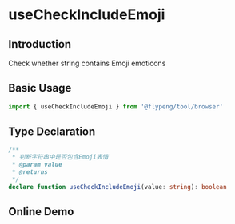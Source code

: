 # useCheckIncludeEmoji

## Introduction

Check whether string contains Emoji emoticons

## Basic Usage

```ts
import { useCheckIncludeEmoji } from '@flypeng/tool/browser'
```

## Type Declaration

```ts
/**
 * 判断字符串中是否包含Emoji表情
 * @param value
 * @returns
 */
declare function useCheckIncludeEmoji(value: string): boolean
```

## Online Demo

<preview path="./index.vue" title="useCheckIncludeEmoji" description="check whether string contains Emoji emoticons"></preview>
